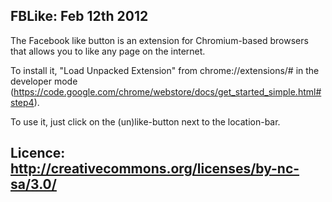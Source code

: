 FBLike: Feb 12th 2012
-----------------------------------------------------------
The Facebook like button is an extension for Chromium-based browsers that allows you to like any page on the internet.

To install it, "Load Unpacked Extension" from chrome://extensions/# in the developer mode (https://code.google.com/chrome/webstore/docs/get_started_simple.html#step4).

To use it, just click on the (un)like-button next to the location-bar.

Licence: http://creativecommons.org/licenses/by-nc-sa/3.0/
-----------------------------------------------------------

